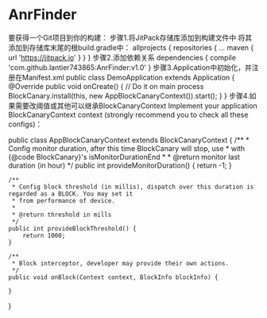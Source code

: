 # AnrFinder
要获得一个Git项目到你的构建：
步骤1.将JitPack存储库添加到构建文件中
将其添加到存储库末尾的根build.gradle中：
	allprojects {
		repositories {
			...
			maven { url 'https://jitpack.io' }
		}
	}
步骤2.添加依赖关系
  	dependencies {
	        compile 'com.github.lantier743865:AnrFinder:v1.0'
	}
步骤3.Application中初始化，并注册在Manifest.xml
public class DemoApplication extends Application {
    @Override
    public void onCreate() {
        // Do it on main process
        BlockCanary.install(this, new AppBlockCanaryContext()).start();
    }
}
步骤4.如果需要改阈值或其他可以继承BlockCanaryContext
Implement your application BlockCanaryContext context (strongly recommend you to check all these configs)：

public class AppBlockCanaryContext extends BlockCanaryContext {
    /**
     * Config monitor duration, after this time BlockCanary will stop, use
     * with {@code BlockCanary}'s isMonitorDurationEnd
     *
     * @return monitor last duration (in hour)
     */
    public int provideMonitorDuration() {
        return -1;
    }

    /**
     * Config block threshold (in millis), dispatch over this duration is regarded as a BLOCK. You may set it
     * from performance of device.
     *
     * @return threshold in mills
     */
    public int provideBlockThreshold() {
        return 1000;
    }

    /**
     * Block interceptor, developer may provide their own actions.
     */
    public void onBlock(Context context, BlockInfo blockInfo) {

    }
}
